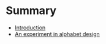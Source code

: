 # Summary

* [Introduction](README.md)
* [An experiment in alphabet design](iplo-a-written-language.md)

